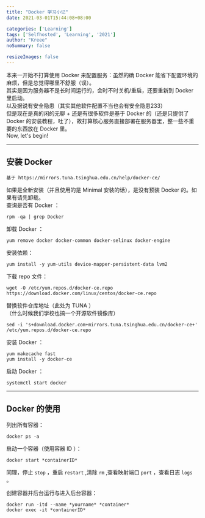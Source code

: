 ```yaml
---
title: "Docker 学习小记"
date: 2021-03-01T15:44:08+08:00

categories: ['Learning']
tags: ['Selfhosted', 'Learning', '2021']
author: "Kreee"
noSummary: false

resizeImages: false
---
```

本来一开始不打算使用 Docker 来配置服务：虽然的确 Docker 能省下配置环境的麻烦，但是总觉得哪里不舒服（误）。   
其实是因为服务器不是长时间运行的，会时不时关机/重启，还要重新到 Docker 里启动。   
以及据说有安全隐患（其实其他软件配置不当也会有安全隐患233）   
但是现在是真的闲的无聊 + 还是有很多软件是基于 Docker 的（还是只提供了 Docker 的安装教程，吐了），故打算核心服务直接部署在服务器里，整一些不重要的东西放在 Docker 里。   
Now, let's begin!   

<!--more-->


-----
## 安装 Docker
```
基于 https://mirrors.tuna.tsinghua.edu.cn/help/docker-ce/
```
如果是全新安装（并且使用的是 Minimal 安装的话），是没有预装 Docker 的。如果有请先卸载。   
查询是否有 Docker ：
```
rpm -qa | grep Docker
```
卸载 Docker ：
```
yum remove docker docker-common docker-selinux docker-engine
```
安装依赖：
```
yum install -y yum-utils device-mapper-persistent-data lvm2
```
下载 repo 文件：
```
wget -O /etc/yum.repos.d/docker-ce.repo https://download.docker.com/linux/centos/docker-ce.repo
```
替换软件仓库地址（此处为 TUNA ）   
（什么时候我们学校也搞一个开源软件镜像库）
```
sed -i 's+download.docker.com+mirrors.tuna.tsinghua.edu.cn/docker-ce+' /etc/yum.repos.d/docker-ce.repo
```
安装 Docker ：
```
yum makecache fast
yum install -y docker-ce
```
启动 Docker ：
```
systemctl start docker
```

-----
## Docker 的使用
列出所有容器：
```
docker ps -a
```
启动一个容器（使用容器 ID ）：
```
docker start *containerID*
```
同理，停止 `stop` ，重启 `restart` ,清除 `rm` ,查看映射端口 `port` ，查看日志 `logs` 。

创建容器并后台运行与进入后台容器：
```
docker run -itd --name *yourname* *container*
docker exec -it *containerID*
```
